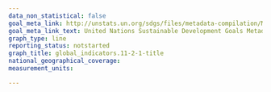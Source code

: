 ```yaml
---
data_non_statistical: false
goal_meta_link: http://unstats.un.org/sdgs/files/metadata-compilation/Metadata-Goal-11.pdf
goal_meta_link_text: United Nations Sustainable Development Goals Metadata (pdf 2066kB)
graph_type: line
reporting_status: notstarted
graph_title: global_indicators.11-2-1-title
national_geographical_coverage: 
measurement_units: 

---
```

